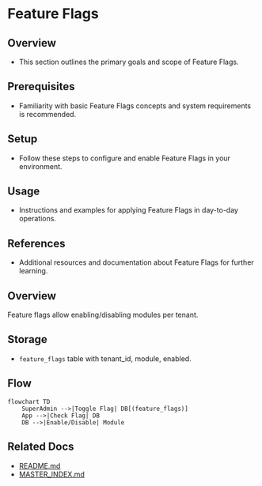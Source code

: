 # Feature Flags

## Overview
- This section outlines the primary goals and scope of Feature Flags.

## Prerequisites
- Familiarity with basic Feature Flags concepts and system requirements is recommended.

## Setup
- Follow these steps to configure and enable Feature Flags in your environment.

## Usage
- Instructions and examples for applying Feature Flags in day-to-day operations.

## References
- Additional resources and documentation about Feature Flags for further learning.


## Overview
Feature flags allow enabling/disabling modules per tenant.

## Storage
- `feature_flags` table with tenant_id, module, enabled.

## Flow
```mermaid
flowchart TD
    SuperAdmin -->|Toggle Flag| DB[(feature_flags)]
    App -->|Check Flag| DB
    DB -->|Enable/Disable| Module
```

## Related Docs
- [README.md](README.md)
- [MASTER_INDEX.md](MASTER_INDEX.md)

